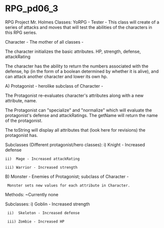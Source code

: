 # RPG_pd06_3
RPG Project Mr. Holmes
Classes:
YoRPG - Tester -
This class will create of a series of attacks and moves that will test the 
abilities of the characters in this RPG series.

Character - The mother of all classes - 

The character initializes the basic attributes.
  HP, strength, defense, attackRating

The character has the ability to return the numbers associated with the 
defense, hp (in the form of a boolean determined by whether it is alive),
and can attack another character and lower its own hp.

A) Protagonist - herolike subclass of Character -

   The Protagonist re-evaluates character's attributes along with a new 
   attribute, name. 

   The Protagonist can "specialize" and "normalize" which will evaluate the 
   protagonist's defense and attackRatings. The getName will return the name 
   of the protagonist. 

   The toString will display all attributes that (look here for revisions) 
   the protagonist has.

   Subclasses (Different protagonist/hero classes):
    i)   Knight - Increased defense

    ii)  Mage - Increased attackRating

    iii) Warrior - Increased strength 

B) Monster - Enemies of Protagonist; subclass of Character -

     Monster sets new values for each attribute in Character.

   Methods:
     ~Currently none

   Subclasses:
     i)   Goblin - Increased strength

     ii)  Skeleton - Increased defense

     iii) Zombie - Increased HP